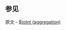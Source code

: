 ## 参见

原文 - [$toInt (aggregation)]( https://docs.mongodb.com/manual/reference/operator/aggregation/toInt/ )


